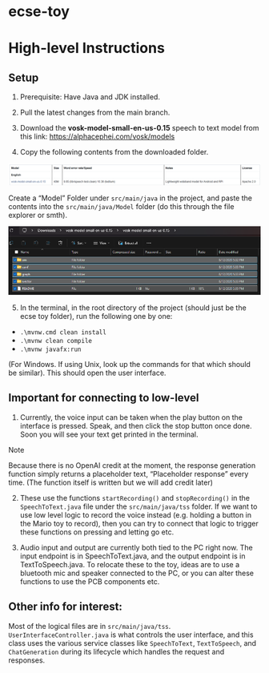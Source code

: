 # ecse-toy

# High-level Instructions

## Setup
1. Prerequisite: Have Java and JDK installed.
2. Pull the latest changes from the main branch.
3. Download the **vosk-model-small-en-us-0.15** speech to text model from this link: https://alphacephei.com/vosk/models

4. Copy the following contents from the downloaded folder.

![Model](images/model_ss.png)

Create a “Model” Folder under `src/main/java` in the project, and paste the contents into the `src/main/java/Model` folder (do this through the file explorer or smth).

![Model Content](images/model_content_ss.png)

5. In the terminal, in the root directory of the project (should just be the ecse toy folder), run the following one by one:
- `.\mvnw.cmd clean install`
- `.\mvnw clean compile`
- `.\mvnw javafx:run`

(For Windows. If using Unix, look up the commands for that which should be similar). This should open the user interface.

## Important for connecting to low-level
1. Currently, the voice input can be taken when the play button on the interface is pressed. Speak, and then click the stop button once done. Soon you will see your text get printed in the terminal.

> [!NOTE]
> Because there is no OpenAI credit at the moment, the response generation function simply returns a placeholder text, “Placeholder response” every time. (The function itself is written but we will add credit later)

2. These use the functions `startRecording()` and `stopRecording()` in the `SpeechToText.java` file under the `src/main/java/tss` folder. If we want to use low level logic to record the voice instead (e.g. holding a button in the Mario toy to record), then you can try to connect that logic to trigger these functions on pressing and letting go etc.

3. Audio input and output are currently both tied to the PC right now. The input endpoint is in SpeechToText.java, and the output endpoint is in TextToSpeech.java. To relocate these to the toy, ideas are to use a bluetooth mic and speaker connected to the PC, or you can alter these functions to use the PCB components etc.

## Other info for interest:
Most of the logical files are in `src/main/java/tss`. `UserInterfaceController.java` is what controls the user interface, and this class uses the various service classes like `SpeechToText`, `TextToSpeech`, and `ChatGeneration` during its lifecycle which handles the request and responses.